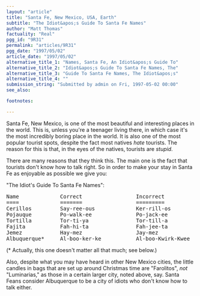 ```yaml
---
layout: "article"
title: "Santa Fe, New Mexico, USA, Earth"
subtitle: "The Idiot&apos;s Guide To Santa Fe Names"
author: "Matt Thomas"
factuality: "Real"
pgg_id: "9R31"
permalink: "articles/9R31"
pgg_date: "1997/05/02"
article_date: "1997/05/02"
alternative_title_1: "Names, Santa Fe, An Idiot&apos;s Guide To"
alternative_title_2: "Idiot&apos;s Guide To Santa Fe Names, The"
alternative_title_3: "Guide To Santa Fe Names, The Idiot&apos;s"
alternative_title_4: ""
submission_string: "Submitted by admin on Fri, 1997-05-02 00:00"
see_also:

footnotes: 

---
```

<div>
<p>Santa Fe, New Mexico, is one of the most beautiful and interesting places in the world. This is, unless you're a teenager living there, in which case it's the most incredibly boring place in the world. It is also one of the most popular tourist spots, despite the fact most natives <em>hate</em> tourists. The reason for this is that, in the eyes of the natives, tourists are <em>stupid</em>.</p>
<p>There are many reasons that they think this. The main one is the fact that tourists don't know how to talk right. So in order to make your stay in Santa Fe as enjoyable as possible we give you:</p>
<p>"The Idiot's Guide To Santa Fe Names":</p>
<pre>
Name             Correct                 Incorrect
====             =======                 =========
Cerillos         Say-ree-ous             Ker-rill-os
Pojauque         Po-walk-ee              Po-jack-ee
Tortilla         Tor-ti-ya               Tor-till-a
Fajita           Fah-hi-ta               Fah-jee-ta
Jemez            Hay-mez                 Jay-mez
Albuquerque*     Al-boo-ker-ke           Al-boo-Kwirk-Kwee
</pre>
<p>(* Actually, this one doesn't matter all that much; see below.)</p>
<p>Also, despite what you may have heard in other New Mexico cities, the little candles in bags that are set up around Christmas time are "Farolitos", <em>not</em> "Luminarias," as those in a certain larger city, noted above, say. Santa Feans consider Albuquerque to be a city of idiots who don't know how to talk either. <!--Amazon_CLS_IM_END--></p>
</div>

